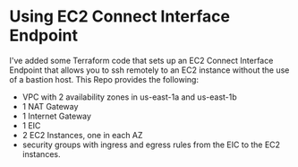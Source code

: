 # Using EC2 Connect Interface Endpoint

I've added some Terraform code that sets up an EC2 Connect Interface Endpoint that allows you to ssh remotely to an EC2 instance without the use of a bastion host. This Repo provides the following:
- VPC with 2 availability zones in us-east-1a and us-east-1b
- 1 NAT Gateway
- 1 Internet Gateway
- 1 EIC
- 2 EC2 Instances, one in each AZ
- security groups with ingress and egress rules from the EIC to the EC2 instances.
